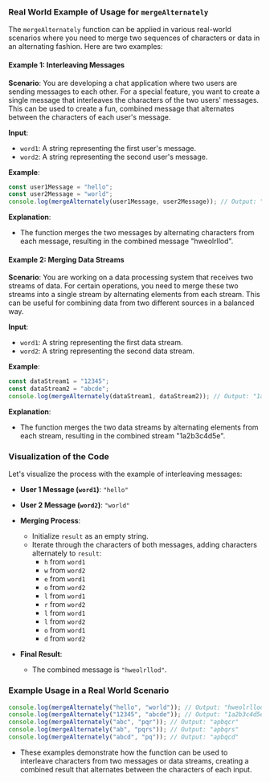 ### Real World Example of Usage for `mergeAlternately`

The `mergeAlternately` function can be applied in various real-world scenarios where you need to merge two sequences of characters or data in an alternating fashion. Here are two examples:

#### Example 1: Interleaving Messages

**Scenario**:
You are developing a chat application where two users are sending messages to each other. For a special feature, you want to create a single message that interleaves the characters of the two users' messages. This can be used to create a fun, combined message that alternates between the characters of each user's message.

**Input**:
- `word1`: A string representing the first user's message.
- `word2`: A string representing the second user's message.

**Example**:
```javascript
const user1Message = "hello";
const user2Message = "world";
console.log(mergeAlternately(user1Message, user2Message)); // Output: "hweolrllod"
```

**Explanation**:
- The function merges the two messages by alternating characters from each message, resulting in the combined message "hweolrllod".

#### Example 2: Merging Data Streams

**Scenario**:
You are working on a data processing system that receives two streams of data. For certain operations, you need to merge these two streams into a single stream by alternating elements from each stream. This can be useful for combining data from two different sources in a balanced way.

**Input**:
- `word1`: A string representing the first data stream.
- `word2`: A string representing the second data stream.

**Example**:
```javascript
const dataStream1 = "12345";
const dataStream2 = "abcde";
console.log(mergeAlternately(dataStream1, dataStream2)); // Output: "1a2b3c4d5e"
```

**Explanation**:
- The function merges the two data streams by alternating elements from each stream, resulting in the combined stream "1a2b3c4d5e".

### Visualization of the Code

Let's visualize the process with the example of interleaving messages:

- **User 1 Message (`word1`)**: `"hello"`
- **User 2 Message (`word2`)**: `"world"`

- **Merging Process**:
  - Initialize `result` as an empty string.
  - Iterate through the characters of both messages, adding characters alternately to `result`:
    - `h` from `word1`
    - `w` from `word2`
    - `e` from `word1`
    - `o` from `word2`
    - `l` from `word1`
    - `r` from `word2`
    - `l` from `word1`
    - `l` from `word2`
    - `o` from `word1`
    - `d` from `word2`

- **Final Result**:
  - The combined message is `"hweolrllod"`.

### Example Usage in a Real World Scenario
```javascript
console.log(mergeAlternately("hello", "world")); // Output: "hweolrllod"
console.log(mergeAlternately("12345", "abcde")); // Output: "1a2b3c4d5e"
console.log(mergeAlternately("abc", "pqr")); // Output: "apbqcr"
console.log(mergeAlternately("ab", "pqrs")); // Output: "apbqrs"
console.log(mergeAlternately("abcd", "pq")); // Output: "apbqcd"
```
- These examples demonstrate how the function can be used to interleave characters from two messages or data streams, creating a combined result that alternates between the characters of each input. 
